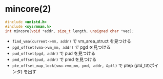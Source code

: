# mincore(2)

```c
#include <unistd.h> 
#include <sys/mman.h>
int mincore(void *addr, size_t length, unsigned char *vec);
```

 * `find_vma(current->mm, addr)`  で vm_area_struct を見つける
 * `pgd_offset(vma->vm_mm, addr)` で pgd を見つける
 * `pud_offset(pgd, addr)` で pud を見つける
 * `pmd_offset(pud, addr)` で pmd を見つける
 * `pte_offset_map_lock(vma->vm_mm, pmd, addr, &ptl)` で ptep (ptd_tのポインタ) を出す